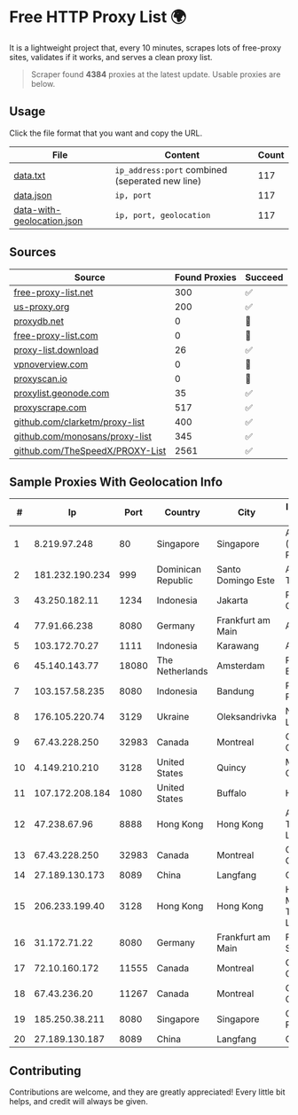 
# Free HTTP Proxy List 🌍

It is a lightweight project that, every 10 minutes, scrapes lots of free-proxy sites, validates if it works, and serves a clean proxy list.


> Scraper found **4384** proxies at the latest update. Usable proxies are below.

## Usage

Click the file format that you want and copy the URL.


|File|Content|Count|
|----|-------|-----|
|[data.txt](https://raw.githubusercontent.com/themiralay/Proxy-List-World/master/data.txt)|`ip_address:port` combined (seperated new line)|117|
|[data.json](https://raw.githubusercontent.com/themiralay/Proxy-List-World/master/data.json)|`ip, port`|117|
|[data-with-geolocation.json](https://raw.githubusercontent.com/themiralay/Proxy-List-World/master/data-with-geolocation.json)|`ip, port, geolocation`|117|

## Sources

|Source|Found Proxies|Succeed|
|------|-------------|-------|
|[free-proxy-list.net](https://free-proxy-list.net)|300|✅|
|[us-proxy.org](https://www.us-proxy.org)|200|✅|
|[proxydb.net](http://proxydb.net)|0|🚫|
|[free-proxy-list.com](https://free-proxy-list.com/?page=&port=&type%5B%5D=http&type%5B%5D=https&up_time=0&search=Search)|0|🚫|
|[proxy-list.download](https://www.proxy-list.download/HTTP)|26|✅|
|[vpnoverview.com](https://vpnoverview.com/privacy/anonymous-browsing/free-proxy-servers)|0|🚫|
|[proxyscan.io](https://www.proxyscan.io)|0|🚫|
|[proxylist.geonode.com](https://proxylist.geonode.com/api/proxy-list?limit=300&page=1&sort_by=lastChecked&sort_type=desc&protocols=http,https)|35|✅|
|[proxyscrape.com](https://api.proxyscrape.com/v2/?request=displayproxies&protocol=http&timeout=10000&country=all&ssl=all&anonymity=all)|517|✅|
|[github.com/clarketm/proxy-list](https://raw.githubusercontent.com/clarketm/proxy-list/master/proxy-list-raw.txt)|400|✅|
|[github.com/monosans/proxy-list](https://raw.githubusercontent.com/monosans/proxy-list/main/proxies/http.txt)|345|✅|
|[github.com/TheSpeedX/PROXY-List](https://raw.githubusercontent.com/TheSpeedX/PROXY-List/master/http.txt)|2561|✅|


## Sample Proxies With Geolocation Info

|#|Ip|Port|Country|City|Internet Service Provider|
|-|--|----|-------|----|-------------------------|
|1|8.219.97.248|80|Singapore|Singapore|Alibaba Cloud (Singapore) Private Limited|
|2|181.232.190.234|999|Dominican Republic|Santo Domingo Este|Airtime Technology SRL|
|3|43.250.182.11|1234|Indonesia|Jakarta|PT Aris Media Globalindo|
|4|77.91.66.238|8080|Germany|Frankfurt am Main|Andrii Hrosh|
|5|103.172.70.27|1111|Indonesia|Karawang|AZNET|
|6|45.140.143.77|18080|The Netherlands|Amsterdam|RoyaleHosting BV|
|7|103.157.58.235|8080|Indonesia|Bandung|PT. Eka Mas Republik|
|8|176.105.220.74|3129|Ukraine|Oleksandrivka|NPK Home-Net Ltd.|
|9|67.43.228.250|32983|Canada|Montreal|GloboTech Communications|
|10|4.149.210.210|3128|United States|Quincy|Microsoft Corporation|
|11|107.172.208.184|1080|United States|Buffalo|HostPapa|
|12|47.238.67.96|8888|Hong Kong|Hong Kong|Alibaba (US) Technology Co., Ltd.|
|13|67.43.228.250|32983|Canada|Montreal|GloboTech Communications|
|14|27.189.130.173|8089|China|Langfang|Chinanet|
|15|206.233.199.40|3128|Hong Kong|Hong Kong|HONG KONG Megalayer Technology Co., Limited|
|16|31.172.71.22|8080|Germany|Frankfurt am Main|Fornex Hosting S.L.|
|17|72.10.160.172|11555|Canada|Montreal|GloboTech Communications|
|18|67.43.236.20|11267|Canada|Montreal|GloboTech Communications|
|19|185.250.38.211|8080|Singapore|Singapore|Contabo Asia Private Limited|
|20|27.189.130.187|8089|China|Langfang|Chinanet|



## Contributing

Contributions are welcome, and they are greatly appreciated! Every
little bit helps, and credit will always be given.

